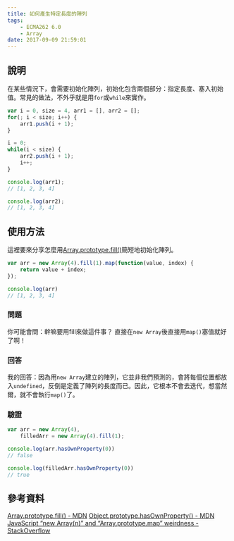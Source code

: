 ```yaml
---
title: 如何產生特定長度的陣列
tags: 
    - ECMA262 6.0
    - Array
date: 2017-09-09 21:59:01
---
```


## 說明
在某些情況下，會需要初始化陣列，初始化包含兩個部分：指定長度、塞入初始值。常見的做法，不外乎就是用`for`或`while`來實作。
``` javascript
var i = 0, size = 4, arr1 = [], arr2 = [];
for(; i < size; i++) {
    arr1.push(i + 1);
}

i = 0;
while(i < size) {
    arr2.push(i + 1);
    i++;
}

console.log(arr1);
// [1, 2, 3, 4]

console.log(arr2);
// [1, 2, 3, 4]
```

## 使用方法
這裡要來分享怎麼用[Array.prototype.fill()](https://developer.mozilla.org/zh-TW/docs/Web/JavaScript/Reference/Global_Objects/Array/fill)簡短地初始化陣列。
``` javascript
var arr = new Array(4).fill(1).map(function(value, index) {
    return value + index;
});

console.log(arr)
// [1, 2, 3, 4]
```

### 問題
你可能會問：幹嘛要用fill來做這件事？ 直接在`new Array`後直接用`map()`塞值就好了啊！

### 回答
我的回答：因為用`new Array`建立的陣列，它並非我們預測的，會將每個位置都放入`undefined`，反倒是定義了陣列的長度而已。因此，它根本不會去迭代，想當然爾，就不會執行`map()`了。

### 驗證
``` javascript
var arr = new Array(4),
    filledArr = new Array(4).fill(1);

console.log(arr.hasOwnProperty(0))
// false

console.log(filledArr.hasOwnProperty(0))
// true
```

## 參考資料
[Array.prototype.fill() - MDN](https://developer.mozilla.org/zh-TW/docs/Web/JavaScript/Reference/Global_Objects/Array/fill)
[Object.prototype.hasOwnProperty() - MDN](https://developer.mozilla.org/zh-TW/docs/Web/JavaScript/Reference/Global_Objects/Object/hasOwnProperty)
[JavaScript “new Array(n)” and “Array.prototype.map” weirdness - StackOverflow](https://stackoverflow.com/questions/5501581/javascript-new-arrayn-and-array-prototype-map-weirdness)